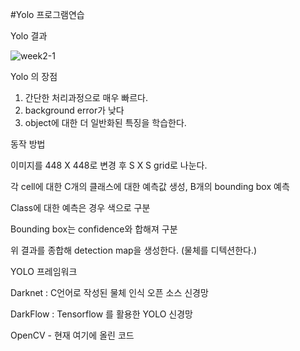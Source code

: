 #Yolo 프로그램연습

Yolo 결과

![week2-1](https://user-images.githubusercontent.com/38696775/111876009-05ec8b80-89e0-11eb-81ac-880da07de0aa.jpg)


Yolo 의 장점
1. 간단한 처리과정으로 매우 빠르다.
2. background error가 낮다
3. object에 대한 더 일반화된 특징을 학습한다.

동작 방법

   이미지를 448 X 448로 변경 후 S X S grid로 나눈다.
  
  각 cell에 대한 C개의 클래스에 대한 예측값 생성, B개의 bounding box 예측
  
  Class에 대한 예측은 경우 색으로 구분
  
  Bounding box는 confidence와 합해져 구분
  
  위 결과를 종합해 detection map을 생성한다. (물체를 디텍션한다.)


YOLO 프레임워크

  Darknet : C언어로 작성된 물체 인식 오픈 소스 신경망
  
  DarkFlow : Tensorflow 를 활용한 YOLO 신경망
  
  OpenCV - 현재 여기에 올린 코드

